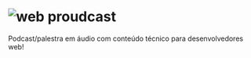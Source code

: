 # ![web proudcast](http://i.imgur.com/NtsInp2.png)

Podcast/palestra em áudio com conteúdo técnico para desenvolvedores web!
